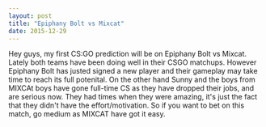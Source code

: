 ```yaml
---
layout: post
title: "Epiphany Bolt vs Mixcat"
date: 2015-12-29
---
```


Hey guys, my first CS:GO prediction will be on Epiphany Bolt vs Mixcat. Lately both teams have been doing well in their CSGO matchups. However Epiphany Bolt has justed signed a new player and their gameplay may take time to reach its full potenital. On the other hand Sunny and the boys from MIXCAt boys have gone full-time CS as they have dropped their jobs, and are serious now. They had times when they were amazing, it's just the fact that they didn't have the effort/motivation. So if you want to bet on this match, go medium as MIXCAT have got it easy.

